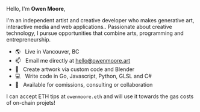 Hello, I'm **Owen Moore**,

I'm an independent artist and creative developer who makes generative art, interactive media and web applications.. Passionate about creative technology, I pursue opportunities that combine arts, programming and entrepreneurship.

- 🌎 &nbsp; Live in Vancouver, BC
- 📫 &nbsp; Email me directly at hello@owenmoore.art
- 🎨 &nbsp; Create artwork via custom code and Blender
- 💻 &nbsp; Write code in Go, Javascript, Python, GLSL and C#
- 📅 &nbsp; Available for comissions, consulting or collaboration

I can accept ETH tips at `owenmoore.eth` and will use it towards the gas costs of on-chain projets!
